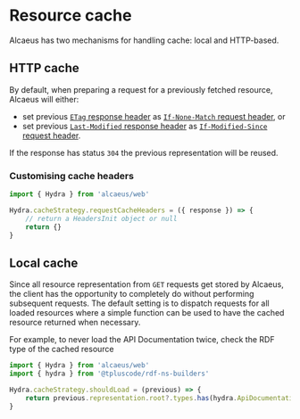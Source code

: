 # Resource cache

Alcaeus has two mechanisms for handling cache: local and HTTP-based.

## HTTP cache

By default, when preparing a request for a previously fetched resource, Alcaeus will either:

* set previous [`ETag` response header][etag] as [`If-None-Match` request header][ifnm], or
* set previous [`Last-Modified` response header][lm] as [`If-Modified-Since` request header][ifms].

[etag]: http://webconcepts.info/concepts/http-header/ETag
[ifnm]: http://webconcepts.info/concepts/http-header/If-None-Match
[lm]: http://webconcepts.info/concepts/http-header/Last-Modified
[ifms]: http://webconcepts.info/concepts/http-header/If-Modified-Since

If the response has status `304` the previous representation will be reused.

### Customising cache headers

```typescript
import { Hydra } from 'alcaeus/web'

Hydra.cacheStrategy.requestCacheHeaders = ({ response }) => {
    // return a HeadersInit object or null
    return {}
}
```

## Local cache

Since all resource representation from `GET` requests get stored by Alcaeus, the client has the opportunity to completely do without performing subsequent requests. The default setting is to dispatch requests for all loaded resources where a simple function can be used to have the cached resource returned when necessary.

For example, to never load the API Documentation twice, check the RDF type of the cached resource

```typescript
import { Hydra } from 'alcaeus/web'
import { hydra } from '@tpluscode/rdf-ns-builders'

Hydra.cacheStrategy.shouldLoad = (previous) => {
    return previous.representation.root?.types.has(hydra.ApiDocumentation)
}
```
